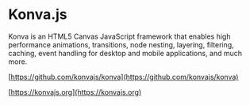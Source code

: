 # Konva.js

Konva is an HTML5 Canvas JavaScript framework that enables high performance animations, transitions, node nesting, layering, filtering, caching, event handling for desktop and mobile applications, and much more.

[https://github.com/konvajs/konva](https://github.com/konvajs/konva)

[https://konvajs.org](https://konvajs.org)
